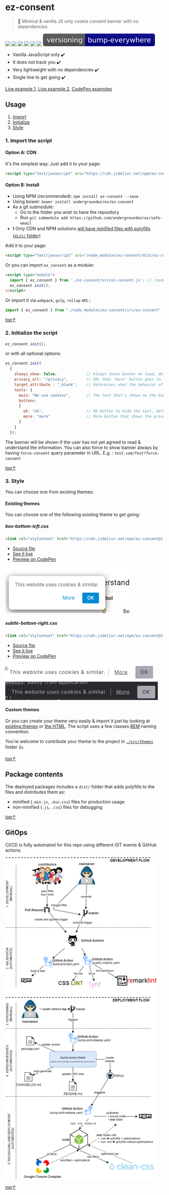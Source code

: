 # ez-consent

> 🍪 Minimal & vanilla JS only cookie consent banner with no dependencies.

[![](https://img.shields.io/badge/contributions-welcome-brightgreen.svg?style=flat)](https://github.com/undergroundwires/ez-consent/issues)
[![](https://github.com/undergroundwires/ez-consent/workflows/Publish/badge.svg)](./.github/workflows/publish.yaml)
[![](https://github.com/undergroundwires/ez-consent/workflows/Build%20&%20test/badge.svg)](./.github/workflows/build-and-test.yaml)
[![](https://github.com/undergroundwires/ez-consent/workflows/Bump%20&%20release/badge.svg)](./.github/workflows/bump-and-release.yaml)
[![](https://github.com/undergroundwires/ez-consent/workflows/Quality%20checks/badge.svg)](./.github/workflows/quality-checks.yaml)
[![](https://img.shields.io/npm/v/ez-consent)](https://www.npmjs.com/package/ez-consent)
[![Auto-versioned by bump-everywhere](https://github.com/undergroundwires/bump-everywhere/blob/master/badge.svg?raw=true)](https://github.com/undergroundwires/bump-everywhere)
<!-- [![](https://img.shields.io/npm/dm/ez-consent)](https://www.npmjs.com/package/ez-consent)
[![](https://data.jsdelivr.com/v1/package/npm/ez-consent/badge?style=rounded)](https://www.jsdelivr.com/package/npm/ez-consent) -->

- Vanilla JavaScript only ✔️
- It does not track you ✔️
- Very lightweight with no dependencies ✔️
- Single line to get going ✔️

[Live example 1](https://cloudarchitecture.io/?force-consent), [Live example 2](https://erkinekici.com/?force-consent), [CodePen examples](https://codepen.io/collection/XRjMGP)

## Usage

1. [Import](#1-import-the-script)
2. [Initialize](#2-initialize-the-script)
3. [Style](#3-style)

### 1. Import the script

#### Option A: CDN

It's the simplest way. Just add it to your page:

```html
<script type="text/javascript" src="https://cdn.jsdelivr.net/npm/ez-consent@1.1.1/dist/ez-consent.min.js"></script>
```

#### Option B: Install

- Using NPM (recommended): `npm install ez-consent --save`
- Using bower: `bower install undergroundwires/ez-consent`
- As a git submodule:
  - Go to the folder you wish to have the repository
  - Run `git submodule add https://github.com/undergroundwires/safe-email`
- ❗ Only CDN and NPM solutions [will have minified files with polyfills (`dist/` folder)](#package-contents)

Add it to your page:

```html
<script type="text/javascript" src="/node_modules/ez-consent/dist/ez-consent.min.js"></script>
```

Or you can import `ez_consent` as a module:

```html
<script type="module">
  import { ez_consent } from './ez-consent/src/ez-consent.js'; // /node_modules/ez-consent/ez-consent.js ...
  ez_consent.init();
</script>
```

Or import it via `webpack`, `gulp`, `rollup` etc.:

```js
import { ez_consent } from "./node_modules/ez-consent/src/ez-consent"
```

*[top↑](#ez-consent)*

### 2. Initialize the script

```js
ez_consent.init();
```

or with all optional options:

```js
ez_consent.init(
  {
    always_show: false,             // Always shows banner on load, default: false
    privacy_url: "/privacy",        // URL that "more" button goes to, default: "/privacy/"
    target_attribute : "_blank",    // Determines what the behavior of the 'more' button is, default: "_blank", opens the privacy page in a new tab    
    texts: {
      main: "We use cookies",       // The text that's shown on the banner, default: "This website uses cookies & similar."
      buttons:
      {
        ok: "ok",                   // OK button to hide the text, default: "ok"
        more: "more"                // More button that shows the privacy policy, default "more"
      }
    }
  });
```

The banner will be shown if the user has not yet agreed to read & understand the information.
You can also force to show banner always by having `force-consent` query parameter in URL. E.g. : `test.com/fest?force-consent`

*[top↑](#ez-consent)*

### 3. Style

You can choose one from existing themes:

#### Existing themes

You can choose one of the following existing theme to get going:

##### box-bottom-left.css

```html
<link rel="stylesheet" href="https://cdn.jsdelivr.net/npm/ez-consent@1.1.1/dist/themes/box-bottom-left.min.css">
```

- [Source file](./src/themes/box-bottom-left.css)
- [See it live](https://cloudarchitecture.io/?force-consent)
- [Preview on CodePen](https://codepen.io/undergroundwires/pen/qBdzmyj)

![box-bottom-left](./img/themes/box-bottom-left.png)

##### subtle-bottom-right.css

```html
<link rel="stylesheet" href="https://cdn.jsdelivr.net/npm/ez-consent@1.1.1/dist/themes/subtle-bottom-right.min.css">
```

- [Source file](./src/themes/subtle-bottom-right.css)
- [See it live](https://erkinekici.com/?force-consent)
- [Preview on CodePen](https://codepen.io/undergroundwires/pen/MWwMmqw)

![subtle-bottom-right](./img/themes/subtle-bottom-right-light.png)
![subtle-bottom-right-dark](./img/themes/subtle-bottom-right-dark.png)

#### Custom themes

Or you can create your theme very easily & import it just by looking at [existing themes](./src/themes/) or [the HTML](./src/ez-consent.js#L18). The script uses a few classes [BEM](http://getbem.com/naming/) naming convention.

You're welcome to contribute your theme to the project in [`./src/themes`](./src/themes/) folder 👍.

*[top↑](#ez-consent)*

## Package contents

The deployed packages includes a `dist/` folder that adds polyfills to the files and distributes them as:

- minified (`.min.js`, `.min.css`) files for production usage
- non-minified (`.js`, `.css`) files for debugging

*[top↑](#ez-consent)*

## GitOps

CI/CD is fully automated for this repo using different GIT events & GitHub actions.

![ez-consent continuous integration and deployment flow](./img/gitops.png)

*[top↑](#ez-consent)*
